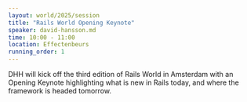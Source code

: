 ```yaml
---
layout: world/2025/session
title: "Rails World Opening Keynote"
speaker: david-hansson.md
time: 10:00 - 11:00
location: Effectenbeurs
running_order: 1
---
```


DHH will kick off the third edition of Rails World in Amsterdam with an Opening Keynote highlighting what is new in Rails today, and where the framework is headed tomorrow.
